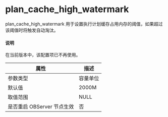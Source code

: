 # plan_cache_high_watermark 

plan_cache_high_watermark 用于设置执行计划缓存占用内存的阈值，如果超过该阈值时将触发自动淘汰。

  <main id="notice" type='explain'>
    <h4>说明</h4>
    <p>在当前版本中，该配置项已不再使用。</p>
  </main>


|      **属性**      | **描述** |
|------------------|--------|
| 参数类型             | 容量单位   |
| 默认值              | 2000M  |
| 取值范围             | NULL   |
| 是否重启 OBServer 节点生效 | 否      |



